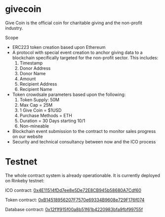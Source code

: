 # givecoin
Give Coin is the official coin for charitable giving and the non-profit industry.

Scope
- ERC223 token creation based upon Ethereum
- A protocol with special event creation to anchor giving data to a blockchain specifically targeted for the non-profit sector. This includes:
  1. Timestamp
  2. Donor Address
  3. Donor Name
  4. Amount
  5. Recipient Address
  6. Recipient Name
- Token crowdsale parameters based upon the following:
  1. Token Supply:  50M
  2. Max Cap = 25M
  3. 1 Give Coin = $1USD
  4. Purchase Methods = ETH
  5. Duration = 30 Days starting 10/1
  6. Non-mineable
- Blockchain event submission to the contract to monitor sales progress on our website
- Security and technical consultancy between now and the ICO process

# Testnet

The whole contract system is already operationable. It is currently deployed on Rinkeby testnet:

ICO contract: [0x4E11514fDd7ee8e5De72E8CB945b58680A7Cdf60](https://rinkeby.etherscan.io/address/0x4e11514fdd7ee8e5de72e8cb945b58680a7cdf60)

Token contract: [0xB14518956207F7570e69334B9608e729F176f074](https://rinkeby.etherscan.io/address/0xb14518956207f7570e69334b9608e729f176f074)

Database contract: [0x12f1f915f00a8b51f61b4220983bfa9fbf99755f](https://rinkeby.etherscan.io/address/0x12f1f915f00a8b51f61b4220983bfa9fbf99755f)
